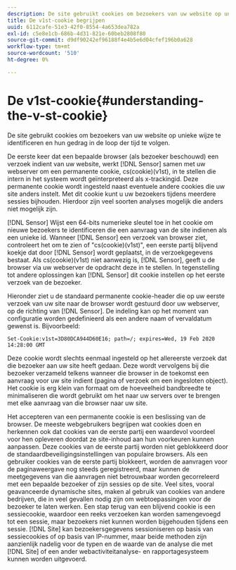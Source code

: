 ```yaml
---
description: De site gebruikt cookies om bezoekers van uw website op unieke wijze te identificeren en hun gedrag in de loop der tijd te volgen.
title: De v1st-cookie begrijpen
uuid: 6112cafe-51e3-42f0-8554-4a653dea782a
exl-id: c5e8e1cb-686b-4d31-821e-60beb2808f80
source-git-commit: d9df90242ef96188f4e4b5e6d04cfef196b0a628
workflow-type: tm+mt
source-wordcount: '510'
ht-degree: 0%

---
```


# De v1st-cookie{#understanding-the-v-st-cookie}

De site gebruikt cookies om bezoekers van uw website op unieke wijze te identificeren en hun gedrag in de loop der tijd te volgen.

De eerste keer dat een bepaalde browser (als bezoeker beschouwd) een verzoek indient van uw website, werkt [!DNL Sensor] samen met uw webserver om een permanente cookie, cs(cookie)(v1st), in te stellen die intern in het systeem wordt geïnterpreteerd als x-trackingid. Deze permanente cookie wordt ingesteld naast eventuele andere cookies die uw site anders instelt. Met dit cookie kunt u uw bezoekers tijdens meerdere sessies bijhouden. Hierdoor zijn veel soorten analyses mogelijk die anders niet mogelijk zijn.

[!DNL Sensor] Wijst een 64-bits numerieke sleutel toe in het cookie om nieuwe bezoekers te identificeren die een aanvraag van de site indienen als een unieke id. Wanneer [!DNL Sensor] een verzoek van browser ziet, controleert het om te zien of &quot;cs(cookie)(v1st)&quot;, een eerste partij blijvend koekje dat door [!DNL Sensor] wordt geplaatst, in de verzoekgegevens bestaat. Als cs(cookie)(v1st) niet aanwezig is, [!DNL Sensor], geeft u de browser via uw webserver de opdracht deze in te stellen. In tegenstelling tot andere oplossingen kan [!DNL Sensor] dit cookie instellen op het eerste verzoek van de bezoeker.

Hieronder ziet u de standaard permanente cookie-header die op uw eerste verzoek van uw site naar de browser wordt gestuurd door uw webserver, op de richting van [!DNL Sensor]. De indeling kan op het moment van configuratie worden gedefinieerd als een andere naam of vervaldatum gewenst is. Bijvoorbeeld:

```
Set-Cookie:v1st=3D80DCA944D60E16; path=/; expires=Wed, 19 Feb 2020 14:28:00 GMT
```

Deze cookie wordt slechts eenmaal ingesteld op het allereerste verzoek dat die bezoeker aan uw site heeft gedaan. Deze wordt vervolgens bij die bezoeker verzameld telkens wanneer die browser in de toekomst een aanvraag voor uw site indient (pagina of verzoek om een ingesloten object). Het cookie is erg klein van formaat om de hoeveelheid bandbreedte te minimaliseren die wordt gebruikt om het naar uw servers over te brengen met elke aanvraag van die browser naar uw site.

Het accepteren van een permanente cookie is een beslissing van de browser. De meeste webgebruikers begrijpen wat cookies doen en herkennen ook dat cookies van de eerste partij een waardevol voordeel voor hen opleveren doordat ze site-inhoud aan hun voorkeuren kunnen aanpassen. Deze cookies van de eerste partij worden niet geblokkeerd door de standaardbeveiligingsinstellingen van populaire browsers. Als een gebruiker cookies van de eerste partij blokkeert, worden de aanvragen voor de paginaweergave nog steeds geregistreerd, maar kunnen de meetgegevens van die aanvragen niet betrouwbaar worden gecorreleerd met een bepaalde bezoeker of zijn sessies op de site. Veel sites, vooral geavanceerde dynamische sites, maken al gebruik van cookies van andere bedrijven, die in veel gevallen nodig zijn om webtoepassingen voor de bezoeker te laten werken. Een stap terug van een blijvend cookie is een sessiecookie, waardoor een reeks verzoeken kan worden samengevoegd tot een sessie, maar bezoekers niet kunnen worden bijgehouden tijdens een sessie. [!DNL Site] kan bezoekersgegevens sessioniseren op basis van sessiecookies of op basis van IP-nummer, maar beide methoden zijn aanzienlijk nadelig voor de typen en de waarde van de analyse die met  [!DNL Site] of een ander webactiviteitanalyse- en rapportagesysteem kunnen worden uitgevoerd.
